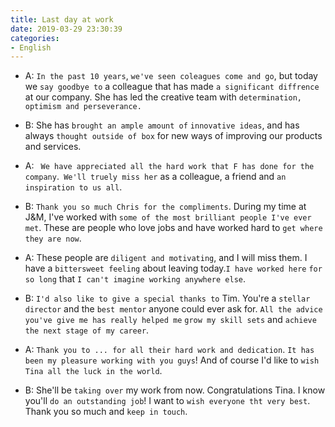 ```yaml
---
title: Last day at work
date: 2019-03-29 23:30:39
categories:
- English
---
```


- A: `In the past 10 years`, `we've seen coleagues come and go`, but today we `say goodbye to` a colleague that has made `a significant diffrence` at our company. She has led the creative team with `determination, optimism and perseverance.`

- B: She has `brought an ample amount of` `innovative ideas`, and has always `thought outside of box` for new ways of improving our products and services.

- A: ` We have appreciated all the hard work that F has done for the company`.` We'll truely miss her` as a colleague, a friend and `an inspiration to us all`.

- B: `Thank you so much Chris for the compliments`. During my time at J&M, I've worked with `some of the most brilliant people I've ever met`. These are people who love jobs and have worked hard to `get where they are now`. 

- A: These people are `diligent and motivating`, and I will miss them. I have a `bittersweet feeling` about leaving today.`I have worked here` `for so long` that `I can't imagine working anywhere else`.

- B: `I'd also like to give a special thanks to` Tim. You're a `stellar director` and the `best mentor` anyone could ever ask for. `All the advice you've give me has really helped me` `grow my skill sets` and `achieve the next stage of my career`.

- A: `Thank you to ... for all their hard work and dedication`. `It has been my pleasure working with you guys`! And of course I'd like to `wish Tina all the luck in the world`.

- B: She'll be `taking over` my work from now. Congratulations Tina. I know you'll `do an outstanding job`! I want to `wish everyone tht very best`. Thank you so much and `keep in touch`.

